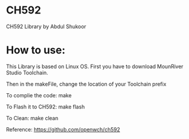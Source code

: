 # CH592
CH592 Library by Abdul Shukoor

# How to use:
This Library is based on Linux OS. First you have to download MounRiver Studio Toolchain.

Then in the makeFile, change the location of your Toolchain prefix

To complie the code: 
make

To Flash it to CH592:
make flash

To Clean:
make clean

Reference:
https://github.com/openwch/ch592
